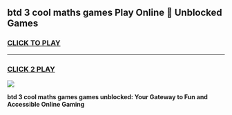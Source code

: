 
## btd 3 cool maths games Play Online 👋 Unblocked Games
<h3>
<a href="https://news.freeplayer.one?title=btd_3_cool_maths_games&ref=17CMG">CLICK TO PLAY</a></h3>
<hr>

<h3>
<a href="https://news.freeplayer.one?title=btd_3_cool_maths_games&ref=17CMG">CLICK 2 PLAY</a>
  
</h3>

<a href="https://news.freeplayer.one?title=btd_3_cool_maths_games&ref=17CMG/"><img src="https://clearcache.store/games.png"></a>


**btd 3 cool maths games games unblocked: Your Gateway to Fun and Accessible Online Gaming**
